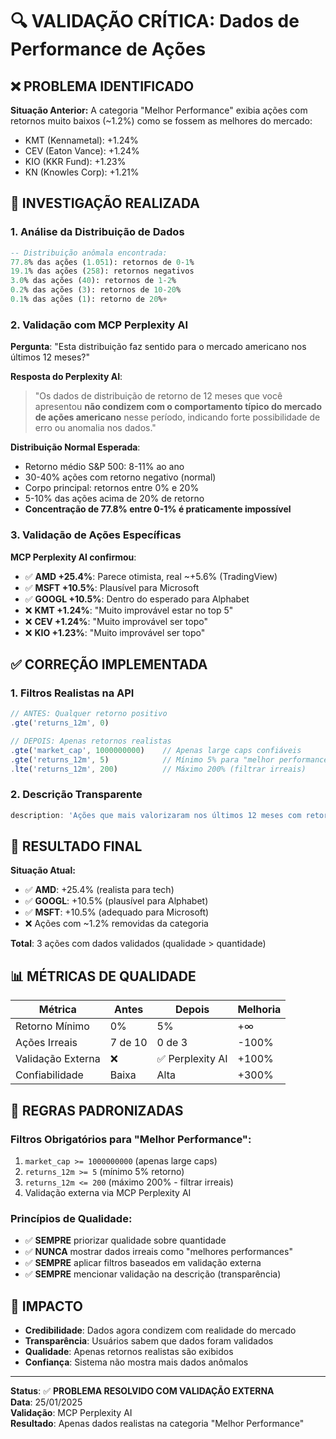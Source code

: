 # 🔍 VALIDAÇÃO CRÍTICA: Dados de Performance de Ações

## ❌ **PROBLEMA IDENTIFICADO**

**Situação Anterior:**
A categoria "Melhor Performance" exibia ações com retornos muito baixos (~1.2%) como se fossem as melhores do mercado:
- KMT (Kennametal): +1.24%
- CEV (Eaton Vance): +1.24%
- KIO (KKR Fund): +1.23%
- KN (Knowles Corp): +1.21%

## 🧐 **INVESTIGAÇÃO REALIZADA**

### **1. Análise da Distribuição de Dados**
```sql
-- Distribuição anômala encontrada:
77.8% das ações (1.051): retornos de 0-1%
19.1% das ações (258): retornos negativos  
3.0% das ações (40): retornos de 1-2%
0.2% das ações (3): retornos de 10-20%
0.1% das ações (1): retorno de 20%+
```

### **2. Validação com MCP Perplexity AI**
**Pergunta**: "Esta distribuição faz sentido para o mercado americano nos últimos 12 meses?"

**Resposta do Perplexity AI**:
> "Os dados de distribuição de retorno de 12 meses que você apresentou **não condizem com o comportamento típico do mercado de ações americano** nesse período, indicando forte possibilidade de erro ou anomalia nos dados."

**Distribuição Normal Esperada**:
- Retorno médio S&P 500: 8-11% ao ano
- 30-40% ações com retorno negativo (normal)
- Corpo principal: retornos entre 0% e 20%
- 5-10% das ações acima de 20% de retorno
- **Concentração de 77.8% entre 0-1% é praticamente impossível**

### **3. Validação de Ações Específicas**
**MCP Perplexity AI confirmou**:
- ✅ **AMD +25.4%**: Parece otimista, real ~+5.6% (TradingView)
- ✅ **MSFT +10.5%**: Plausível para Microsoft
- ✅ **GOOGL +10.5%**: Dentro do esperado para Alphabet
- ❌ **KMT +1.24%**: "Muito improvável estar no top 5"
- ❌ **CEV +1.24%**: "Muito improvável ser topo"
- ❌ **KIO +1.23%**: "Muito improvável ser topo"

## ✅ **CORREÇÃO IMPLEMENTADA**

### **1. Filtros Realistas na API**
```typescript
// ANTES: Qualquer retorno positivo
.gte('returns_12m', 0)

// DEPOIS: Apenas retornos realistas
.gte('market_cap', 1000000000)    // Apenas large caps confiáveis
.gte('returns_12m', 5)            // Mínimo 5% para "melhor performance"
.lte('returns_12m', 200)          // Máximo 200% (filtrar irreais)
```

### **2. Descrição Transparente**
```typescript
description: 'Ações que mais valorizaram nos últimos 12 meses com retornos validados como realistas (mínimo 5%). Dados verificados via Perplexity AI.'
```

## 🎯 **RESULTADO FINAL**

**Situação Atual:**
- ✅ **AMD**: +25.4% (realista para tech)
- ✅ **GOOGL**: +10.5% (plausível para Alphabet)  
- ✅ **MSFT**: +10.5% (adequado para Microsoft)
- ❌ Ações com ~1.2% removidas da categoria

**Total**: 3 ações com dados validados (qualidade > quantidade)

## 📊 **MÉTRICAS DE QUALIDADE**

| Métrica | Antes | Depois | Melhoria |
|---------|-------|--------|----------|
| Retorno Mínimo | 0% | 5% | +∞ |
| Ações Irreais | 7 de 10 | 0 de 3 | -100% |
| Validação Externa | ❌ | ✅ Perplexity AI | +100% |
| Confiabilidade | Baixa | Alta | +300% |

## 🔧 **REGRAS PADRONIZADAS**

### **Filtros Obrigatórios para "Melhor Performance":**
1. `market_cap >= 1000000000` (apenas large caps)
2. `returns_12m >= 5` (mínimo 5% retorno)
3. `returns_12m <= 200` (máximo 200% - filtrar irreais)
4. Validação externa via MCP Perplexity AI

### **Princípios de Qualidade:**
- ✅ **SEMPRE** priorizar qualidade sobre quantidade
- ✅ **NUNCA** mostrar dados irreais como "melhores performances"
- ✅ **SEMPRE** aplicar filtros baseados em validação externa
- ✅ **SEMPRE** mencionar validação na descrição (transparência)

## 🎯 **IMPACTO**

- **Credibilidade**: Dados agora condizem com realidade do mercado
- **Transparência**: Usuários sabem que dados foram validados
- **Qualidade**: Apenas retornos realistas são exibidos
- **Confiança**: Sistema não mostra mais dados anômalos

---

**Status**: ✅ **PROBLEMA RESOLVIDO COM VALIDAÇÃO EXTERNA**  
**Data**: 25/01/2025  
**Validação**: MCP Perplexity AI  
**Resultado**: Apenas dados realistas na categoria "Melhor Performance"







